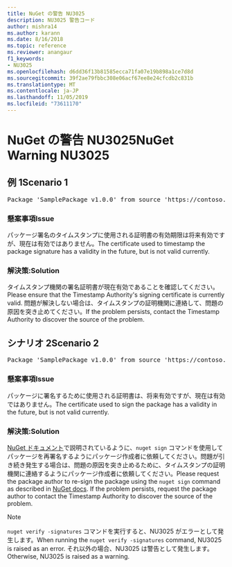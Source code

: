 ```yaml
---
title: NuGet の警告 NU3025
description: NU3025 警告コード
author: mishra14
ms.author: karann
ms.date: 8/16/2018
ms.topic: reference
ms.reviewer: anangaur
f1_keywords:
- NU3025
ms.openlocfilehash: d6dd36f13b81585ecca71fa07e19b898a1ce7d8d
ms.sourcegitcommit: 39f2ae79fbbc308e06acf67ee8e24cfcdb2c831b
ms.translationtype: MT
ms.contentlocale: ja-JP
ms.lasthandoff: 11/05/2019
ms.locfileid: "73611170"
---
```

# <a name="nuget-warning-nu3025"></a><span data-ttu-id="7fd3d-103">NuGet の警告 NU3025</span><span class="sxs-lookup"><span data-stu-id="7fd3d-103">NuGet Warning NU3025</span></span>

## <a name="scenario-1"></a><span data-ttu-id="7fd3d-104">例 1</span><span class="sxs-lookup"><span data-stu-id="7fd3d-104">Scenario 1</span></span>

<pre>Package 'SamplePackage v1.0.0' from source 'https://contoso.com/index.json': The timestamp signing certificate is not yet valid.</pre>

### <a name="issue"></a><span data-ttu-id="7fd3d-105">懸案事項</span><span class="sxs-lookup"><span data-stu-id="7fd3d-105">Issue</span></span>

<span data-ttu-id="7fd3d-106">パッケージ署名のタイムスタンプに使用される証明書の有効期限は将来有効ですが、現在は有効ではありません。</span><span class="sxs-lookup"><span data-stu-id="7fd3d-106">The certificate used to timestamp the package signature has a validity in the future, but is not valid currently.</span></span>


### <a name="solution"></a><span data-ttu-id="7fd3d-107">解決策:</span><span class="sxs-lookup"><span data-stu-id="7fd3d-107">Solution</span></span>

<span data-ttu-id="7fd3d-108">タイムスタンプ機関の署名証明書が現在有効であることを確認してください。</span><span class="sxs-lookup"><span data-stu-id="7fd3d-108">Please ensure that the Timestamp Authority's signing certificate is currently valid.</span></span> <span data-ttu-id="7fd3d-109">問題が解決しない場合は、タイムスタンプの証明機関に連絡して、問題の原因を突き止めてください。</span><span class="sxs-lookup"><span data-stu-id="7fd3d-109">If the problem persists, contact the Timestamp Authority to discover the source of the problem.</span></span>



## <a name="scenario-2"></a><span data-ttu-id="7fd3d-110">シナリオ 2</span><span class="sxs-lookup"><span data-stu-id="7fd3d-110">Scenario 2</span></span>

<pre>Package 'SamplePackage v1.0.0' from source 'https://contoso.com/index.json': The primary signature's timestamp signing certificate is not yet valid.</pre>

### <a name="issue"></a><span data-ttu-id="7fd3d-111">懸案事項</span><span class="sxs-lookup"><span data-stu-id="7fd3d-111">Issue</span></span>

<span data-ttu-id="7fd3d-112">パッケージに署名するために使用される証明書は、将来有効ですが、現在は有効ではありません。</span><span class="sxs-lookup"><span data-stu-id="7fd3d-112">The certificate used to sign the package has a validity in the future, but is not valid currently.</span></span>


### <a name="solution"></a><span data-ttu-id="7fd3d-113">解決策:</span><span class="sxs-lookup"><span data-stu-id="7fd3d-113">Solution</span></span>

<span data-ttu-id="7fd3d-114">[NuGet ドキュメント](https://docs.microsoft.com/nuget/create-packages/sign-a-package)で説明されているように、`nuget sign` コマンドを使用してパッケージを再署名するようにパッケージ作成者に依頼してください。問題が引き続き発生する場合は、問題の原因を突き止めるために、タイムスタンプの証明機関に連絡するようにパッケージ作成者に依頼してください。</span><span class="sxs-lookup"><span data-stu-id="7fd3d-114">Please request the package author to re-sign the package using the `nuget sign` command as described in [NuGet docs](https://docs.microsoft.com/nuget/create-packages/sign-a-package). If the problem persists, request the package author to contact the Timestamp Authority to discover the source of the problem.</span></span>


> [!Note]
> <span data-ttu-id="7fd3d-115">`nuget verify -signatures` コマンドを実行すると、NU3025 がエラーとして発生します。</span><span class="sxs-lookup"><span data-stu-id="7fd3d-115">When running the `nuget verify -signatures` command, NU3025 is raised as an error.</span></span> <span data-ttu-id="7fd3d-116">それ以外の場合、NU3025 は警告として発生します。</span><span class="sxs-lookup"><span data-stu-id="7fd3d-116">Otherwise, NU3025 is raised as a warning.</span></span>